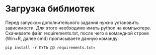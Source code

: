# Загрузка библиотек
Перед запуском дополнительного задания нужно установить зависимости. 
Для этого необходимо иметь python на компьютере. 
Скачиваете файл requirements.txt, после чего в командной строке (Win+R, далее cmd) прописываете данную команду:

`pip install -r ПУТЬ ДО requirements.txt«` 
